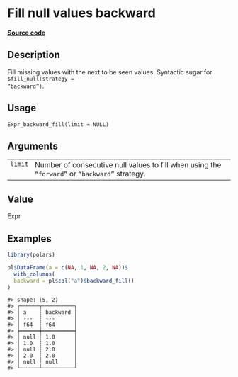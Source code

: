 

# Fill null values backward

[**Source code**](https://github.com/pola-rs/r-polars/tree/mkdocs-matrial-search-preview/R/expr__expr.R#L1678)

## Description

Fill missing values with the next to be seen values. Syntactic sugar for
<code style="white-space: pre;">$fill_null(strategy =
“backward”)</code>.

## Usage

<pre><code class='language-R'>Expr_backward_fill(limit = NULL)
</code></pre>

## Arguments

<table>
<tr>
<td style="white-space: nowrap; font-family: monospace; vertical-align: top">
<code id="Expr_backward_fill_:_limit">limit</code>
</td>
<td>
Number of consecutive null values to fill when using the
<code>“forward”</code> or <code>“backward”</code> strategy.
</td>
</tr>
</table>

## Value

Expr

## Examples

``` r
library(polars)

pl$DataFrame(a = c(NA, 1, NA, 2, NA))$
  with_columns(
  backward = pl$col("a")$backward_fill()
)
```

    #> shape: (5, 2)
    #> ┌──────┬──────────┐
    #> │ a    ┆ backward │
    #> │ ---  ┆ ---      │
    #> │ f64  ┆ f64      │
    #> ╞══════╪══════════╡
    #> │ null ┆ 1.0      │
    #> │ 1.0  ┆ 1.0      │
    #> │ null ┆ 2.0      │
    #> │ 2.0  ┆ 2.0      │
    #> │ null ┆ null     │
    #> └──────┴──────────┘
